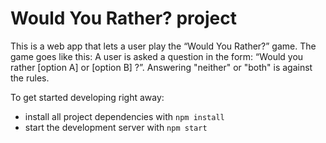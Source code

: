 # Would You Rather? project

This is a web app that lets a user play the “Would You Rather?” game. The game goes like this: A user is asked a question in the form: “Would you rather [option A] or [option B] ?”. Answering "neither" or "both" is against the rules.

To get started developing right away:

* install all project dependencies with `npm install`
* start the development server with `npm start`
